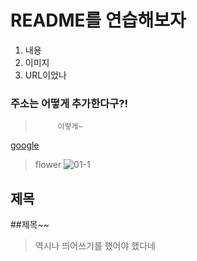 # README를 연습해보자

1. 내용
2. 이미지
3. URL이었나

### 주소는 어떻게 추가한다구?! 

>          이렇게~         

[google](http://www.google.com/)


> flower
![01-1](https://user-images.githubusercontent.com/105259215/167611873-1443c457-0297-4979-a6de-dc4e64a740a5.jpg)

## 제목
##제목~~
>역시나 띄어쓰기를 했어야 했다네
